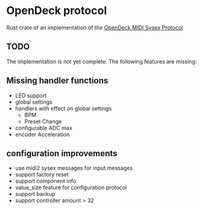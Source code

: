 # OpenDeck protocol

Rust crate of an implementation of the [OpenDeck MIDI Sysex Protocol](https://github.com/shanteacontrols/OpenDeck/wiki/Sysex-Configuration)

## TODO

The implementation is not yet complete. The following features are missing:

## Missing handler functions

* LED support
* global settings
* handlers with effect on global settings
  * BPM
  * Preset Change
* configurable ADC max
* encoder Acceleration

## configuration improvements

* use midi2 sysex messages for input messages
* support factory reset
* support component info
* value_size feature for configuration protocol
* support backup
* support controller amount > 32
